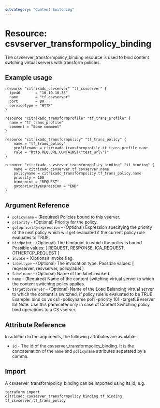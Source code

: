 ```yaml
---
subcategory: "Content Switching"
---
```


# Resource: csvserver\_transformpolicy\_binding

The csvserver\_transformpolicy\_binding resource is used to bind content swtching virtual servers with transform policies.


## Example usage

```hcl
resource "citrixadc_csvserver" "tf_csvserver" {
  ipv46       = "10.10.10.33"
  name        = "tf_csvserver"
  port        = 80
  servicetype = "HTTP"
}

resource "citrixadc_transformprofile" "tf_trans_profile" {
  name = "tf_trans_profile"
  comment = "Some comment"
}

resource "citrixadc_transformpolicy" "tf_trans_policy" {
    name = "tf_trans_policy"
    profilename = citrixadc_transformprofile.tf_trans_profile.name
    rule = "http.REQ.URL.CONTAINS(\"test_url\")"
}

resource "citrixadc_csvserver_transformpolicy_binding" "tf_binding" {
    name = citrixadc_csvserver.tf_csvserver.name
    policyname = citrixadc_transformpolicy.tf_trans_policy.name
    priority = 100
    bindpoint = "REQUEST"
    gotopriorityexpression = "END"
}
```


## Argument Reference

* `policyname` - (Required) Policies bound to this vserver.
* `priority` - (Optional) Priority for the policy.
* `gotopriorityexpression` - (Optional) Expression specifying the priority of the next policy which will get evaluated if the current policy rule evaluates to TRUE.
* `bindpoint` - (Optional) The bindpoint to which the policy is bound. Possible values: [ REQUEST, RESPONSE, ICA_REQUEST, OTHERTCP_REQUEST ]
* `invoke` - (Optional) Invoke flag.
* `labeltype` - (Optional) The invocation type. Possible values: [ reqvserver, resvserver, policylabel ]
* `labelname` - (Optional) Name of the label invoked.
* `name` - (Required) Name of the content switching virtual server to which the content switching policy applies.
* `targetlbvserver` - (Optional) Name of the Load Balancing virtual server to which the content is switched, if policy rule is evaluated to be TRUE. Example: bind cs vs cs1 -policyname pol1 -priority 101 -targetLBVserver lb1 Note: Use this parameter only in case of Content Switching policy bind operations to a CS vserver.


## Attribute Reference

In addition to the arguments, the following attributes are available:

* `id` - The id of the csvserver\_transformpolicy\_binding. It is the concatenation of the `name` and `policyname` attributes separated by a comma.


## Import

A csvserver\_transformpolicy\_binding can be imported using its id, e.g.

```shell
terraform import citrixadc_csvserver_transformpolicy_binding.tf_binding tf_csvserver,tf_trans_policy
```
